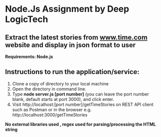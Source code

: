 # Node.Js Assignment by Deep LogicTech 

## Extract the latest stories from www.time.com website and display in json format to user 

**Requirements: Node.js**

## Instructions to run the application/service:

1. Clone a copy of directory to your local machine
2. Open the directory in command line.
3. Type **node server.js [port number]** (you can leave the port number blank, default starts at port 3000), and click enter.
4. Visit http://localhost:[port number]/getTimeStories on REST API client such as Postman or in the browser e.g. http://localhost:3000/getTimeStories


**No external libraries used , regex used for parsing/processing the HTML string**

 